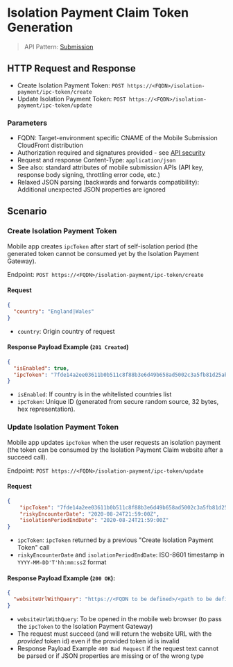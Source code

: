 # Isolation Payment Claim Token Generation

> API Pattern: [Submission](../../../api-patterns.md#submission)

## HTTP Request and Response

- Create Isolation Payment Token: ```POST https://<FQDN>/isolation-payment/ipc-token/create```
- Update Isolation Payment Token: ```POST https://<FQDN>/isolation-payment/ipc-token/update```

### Parameters

- FQDN: Target-environment specific CNAME of the Mobile Submission CloudFront distribution
- Authorization required and signatures provided - see [API security](../../../api-security.md)
- Request and response Content-Type: ```application/json```
- See also: standard attributes of mobile submission APIs (API key, response body signing, throttling error code, etc.)
- Relaxed JSON parsing (backwards and forwards compatibility): Additional unexpected JSON properties are ignored

## Scenario
### Create Isolation Payment Token

Mobile app creates ```ipcToken``` after start of self-isolation period (the generated token cannot be consumed yet by the Isolation Payment Gateway).

Endpoint: ```POST https://<FQDN>/isolation-payment/ipc-token/create```

#### Request
```json
{
  "country": "England|Wales"
}
```
- ```country```: Origin country of request

#### Response Payload Example (```201 Created```)
```json
{
  "isEnabled": true,
  "ipcToken": "7fde14a2ee03611b0b511c8f88b3e6d49b658ad5002c3a5fb81d25ab54d4b8ac"
}
```

- ```isEnabled```: If country is in the whitelisted countries list
- ```ipcToken```: Unique ID (generated from secure random source, 32 bytes, hex representation).

### Update Isolation Payment Token

Mobile app updates ```ipcToken``` when the user requests an isolation payment (the token can be consumed by the Isolation Payment Claim website after a succeed call).

Endpoint: ```POST https://<FQDN>/isolation-payment/ipc-token/update```

#### Request
```json
{
    "ipcToken": "7fde14a2ee03611b0b511c8f88b3e6d49b658ad5002c3a5fb81d25ab54d4b8ac",
    "riskyEncounterDate": "2020-08-24T21:59:00Z",
    "isolationPeriodEndDate": "2020-08-24T21:59:00Z"
}
```

- ```ipcToken```: ```ipcToken``` returned by a previous "Create Isolation Payment Token" call
- ```riskyEncounterDate``` and ```isolationPeriodEndDate```: ISO-8601 timestamp in ```YYYY-MM-DD'T'hh:mm:ssZ``` format

#### Response Payload Example (```200 OK```):
```json
{
  "websiteUrlWithQuery": "https://<FQDN to be defined>/<path to be defined>?ipcToken=7fde14a2ee03611b0b511c8f88b3e6d49b658ad5002c3a5fb81d25ab54d4b8ac"
}
```

- ```websiteUrlWithQuery```: To be opened in the mobile web browser (to pass the ```ipcToken``` to the Isolation Payment Gateway)
- The request must succeed (and will return the website URL with the *provided* token id) even if the provided token id is invalid
- Response Payload Example ```400 Bad Request``` if the request text cannot be parsed or if JSON properties are missing or of the wrong type
